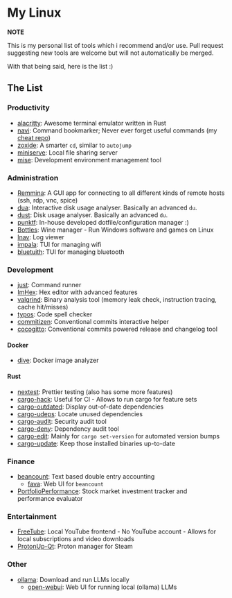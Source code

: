 # My Linux

__NOTE__

This is my personal list of tools which i recommend and/or use.
Pull request suggesting new tools are welcome but will not automatically be merged.

With that being said, here is the list :)

## The List

### Productivity

- [alacritty](https://github.com/alacritty/alacritty): Awesome terminal emulator written in Rust
- [navi](https://github.com/denisidoro/navi): Command bookmarker; Never ever forget useful commands (my [cheat repo](https://github.com/Shemnei/cheats))
- [zoxide](https://github.com/ajeetdsouza/zoxide): A smarter `cd`, similar to `autojump`
- [miniserve](https://github.com/svenstaro/miniserve): Local file sharing server
- [mise](https://github.com/jdx/mise): Development environment management tool

### Administration

- [Remmina](https://gitlab.com/Remmina/Remmina): A GUI app for connecting to all different kinds of remote hosts (ssh, rdp, vnc, spice)
- [dua](https://github.com/Byron/dua-cli): Interactive disk usage analyser. Basically an advanced `du`.
- [dust](https://github.com/bootandy/dust): Disk usage analyser. Basically an advanced `du`.
- [punktf](https://github.com/Shemnei/punktf): In-house developed dotfile/configuration manager :)
- [Bottles](https://github.com/bottlesdevs/Bottles): Wine manager - Run Windows software and games on Linux
- [lnav](https://github.com/tstack/lnav): Log viewer
- [impala](https://github.com/pythops/impala): TUI for managing wifi
- [bluetuith](https://github.com/darkhz/bluetuith): TUI for managing bluetooth

### Development

- [just](https://github.com/casey/just): Command runner
- [ImHex](https://github.com/WerWolv/ImHex): Hex editor with advanced features
- [valgrind](https://valgrind.org/downloads/repository.html): Binary analysis tool (memory leak check, instruction tracing, cache hit/misses)
- [typos](https://github.com/crate-ci/typos): Code spell checker
- [commitizen](https://github.com/commitizen-tools/commitizen): Conventional commits interactive helper
- [cocogitto](https://github.com/cocogitto/cocogitto): Conventional commits powered release and changelog tool

#### Docker

- [dive](https://github.com/wagoodman/dive): Docker image analyzer

#### Rust

- [nextest](https://github.com/nextest-rs/nextest): Prettier testing (also has some more features)
- [cargo-hack](https://github.com/taiki-e/cargo-hack): Useful for CI - Allows to run cargo for feature sets
- [cargo-outdated](https://github.com/kbknapp/cargo-outdated): Display out-of-date dependencies
- [cargo-udeps](https://github.com/est31/cargo-udeps): Locate unused dependencies
- [cargo-audit](https://github.com/RustSec/rustsec/tree/main/cargo-audit): Security audit tool
- [cargo-deny](https://github.com/embarkstudios/cargo-deny): Dependency audit tool
- [cargo-edit](https://github.com/killercup/cargo-edit): Mainly for `cargo set-version` for automated version bumps
- [cargo-update](https://github.com/nabijaczleweli/cargo-update): Keep those installed binaries up-to-date

### Finance

- [beancount](https://github.com/beancount/beancount): Text based double entry accounting
  - [fava](https://github.com/beancount/fava): Web UI for `beancount`
- [PortfolioPerformance](https://github.com/portfolio-performance/portfolio): Stock market investment tracker and performance evaluator

### Entertainment

- [FreeTube](https://github.com/FreeTubeApp/FreeTube): Local YouTube frontend - No YouTube account - Allows for local subscriptions and video downloads
- [ProtonUp-Qt](https://github.com/DavidoTek/ProtonUp-Qt): Proton manager for Steam

### Other

- [ollama](https://github.com/ollama/ollama): Download and run LLMs locally
  - [open-webui](https://github.com/open-webui/open-webui): Web UI for running local (ollama) LLMs
